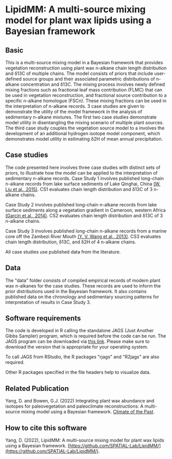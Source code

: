 # LipidMM: A multi-source mixing model for plant wax lipids using a Bayesian framework

## Basic
This is a multi-source mixing model in a Bayesian framework that provides vegetation reconstruction using plant wax n-alkane chain length distribution and δ13C of multiple chains. The model consists of priors that include user-defined source groups and their associated parametric distributions of n-alkane concentration and δ13C. The mixing process involves newly defined mixing fractions such as fractional leaf mass contribution (FLMC) that can be used in vegetation reconstruction, and fractional source contribution to a specific n-alkane homologue (FSCn). These mixing fractions can be used in the interpretation of n-alkane records. 3 case studies are given to demonstrate the utility of the model framework in the analysis of sedimentary n-alkane mixtures. The first two case studies demonstrate model utility in disentangling the mixing scenario of multiple plant sources. The third case study couples the vegetation source model to a involves the development of an additional hydrogen isotope model component, which demonstrates model utility in estimating δ2H of mean annual precipitation.

## Case studies
The code presented here involves three case studies with distinct sets of priors, to illustrate how the model can be applied to the interpretation of sedimentary n-alkane records. 
Case Study 1 involves published long-chain n-alkane records from lake surface sediments of Lake Qinghai, China [(W. Liu et al., 2015)](https://doi.org/10.1016/j.orggeochem.2015.03.017). CS1 evaluates chain length distribution and δ13C of 3 n-alkane chains.

Case Study 2 involves published long-chain n-alkane records from lake surface sediments along a vegetation gradient in Cameroon, western Africa [(Garcin et al., 2014)](https://doi.org/10.1016/j.gca.2014.07.004). CS2 evaluates chain length distribution and δ13C of 3 n-alkane chains. 

Case Study 3 involves published long-chain n-alkane records from a marine core off the Zambezi River Mouth [(Y. V. Wang et al., 2013)](https://doi.org/10.1016/j.gca.2012.10.016). CS3 evaluates chain length distribution, δ13C, and δ2H of 4 n-alkane chains.

All case studies use published data from the literature.

## Data
The "data" folder consists of compiled empirical records of modern plant wax n-alkanes for the case studies. These records are used to inform the prior distributions used in the Bayesian framework. It also contains published data on the chronology and sedimentary sourcing patterns for interpretation of results in Case Study 3.

## Software requirements
The code is developed in R calling the standalone JAGS (Just Another Gibbs Sampler) program, which is required before the code can be run. The JAGS program can be downloaded via [this link](https://sourceforge.net/projects/mcmc-jags/). Please make sure to download the version that is appropriate for your operating system.

To call JAGS from RStudio, the R packages "rjags" and "R2jags" are also required.

Other R packages specified in the file headers help to visualize data.

## Related Publication
Yang, D. and Bowen, G.J. (2022) Integrating plant wax abundance and isotopes for paleovegetation and paleoclimate reconstructions: A multi-source mixing model using a Bayesian framework. [Climate of the Past](https://cp.copernicus.org/articles/18/2181/2022/).

## How to cite this software
Yang, D. (2022), LipidMM: A multi-source mixing model for plant wax lipids using a Bayesian framework. [https://github.com/SPATIAL-Lab/LipidMM/](https://github.com/SPATIAL-Lab/LipidMM/).